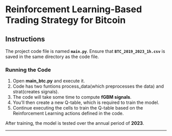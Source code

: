 # Reinforcement Learning-Based Trading Strategy for Bitcoin

## Instructions

The project code file is named **`main.py`**. Ensure that **`BTC_2019_2023_1h.csv`** is saved in the same directory as the code file.

### Running the Code

1. Open **main_btc.py** and execute it.
2. Code has two funtions process_data(which preprocesses the data) and strat(creates signals).
3. The code will take some time to compute **fGBM signals**.
4. You’ll then create a new Q-table, which is required to train the model.
5. Continue executing the cells to train the Q-table based on the Reinforcement Learning actions defined in the code.

After training, the model is tested over the annual period of **2023**.

---
